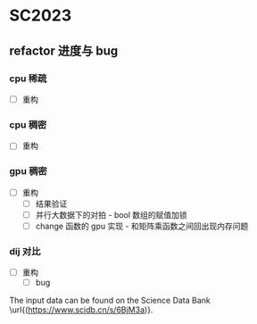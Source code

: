 # SC2023
## refactor 进度与 bug

### cpu 稀疏

- [ ] 重构

### cpu 稠密

- [ ] 重构

### gpu 稠密

- [ ] 重构
  - [ ] 结果验证
  - [ ] 并行大数据下的对拍 - bool 数组的赋值加锁
  - [ ] change 函数的 gpu 实现 - 和矩阵乘函数之间回出现内存问题

### dij 对比

- [ ] 重构
  - [ ] bug

The input data can be found on the Science Data Bank \url{(https://www.scidb.cn/s/6BjM3a)}.
